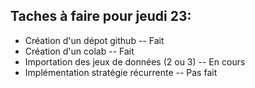 ## Taches à faire pour jeudi 23: 

* Création d'un dépot github -- Fait
* Création d'un colab -- Fait
* Importation des jeux de données (2 ou 3) -- En cours
* Implémentation stratégie récurrente -- Pas fait